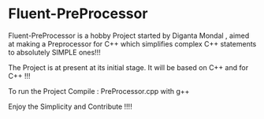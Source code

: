 # Fluent-PreProcessor
Fluent-PreProcessor is a hobby Project started by Diganta Mondal , aimed at making a Preprocessor for C++ which simplifies complex C++ statements to absolutely SIMPLE ones!!!

The Project is at present at its initial stage. It will be based on C++ and for C++ !!!

To run the Project Compile : PreProcessor.cpp with g++  

Enjoy the Simplicity and Contribute !!!!